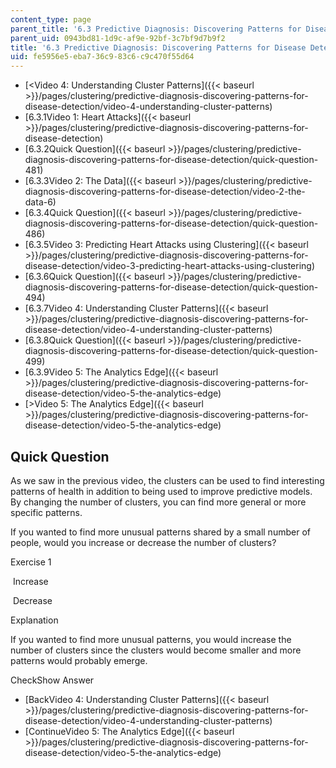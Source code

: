 ```yaml
---
content_type: page
parent_title: '6.3 Predictive Diagnosis: Discovering Patterns for Disease Detection '
parent_uid: 0943bd81-1d9c-af9e-92bf-3c7bf9d7b9f2
title: '6.3 Predictive Diagnosis: Discovering Patterns for Disease Detection '
uid: fe5956e5-eba7-36c9-83c6-c9c470f55d64
---
```


*   [<Video 4: Understanding Cluster Patterns]({{< baseurl >}}/pages/clustering/predictive-diagnosis-discovering-patterns-for-disease-detection/video-4-understanding-cluster-patterns)
*   [6.3.1Video 1: Heart Attacks]({{< baseurl >}}/pages/clustering/predictive-diagnosis-discovering-patterns-for-disease-detection)
*   [6.3.2Quick Question]({{< baseurl >}}/pages/clustering/predictive-diagnosis-discovering-patterns-for-disease-detection/quick-question-481)
*   [6.3.3Video 2: The Data]({{< baseurl >}}/pages/clustering/predictive-diagnosis-discovering-patterns-for-disease-detection/video-2-the-data-6)
*   [6.3.4Quick Question]({{< baseurl >}}/pages/clustering/predictive-diagnosis-discovering-patterns-for-disease-detection/quick-question-486)
*   [6.3.5Video 3: Predicting Heart Attacks using Clustering]({{< baseurl >}}/pages/clustering/predictive-diagnosis-discovering-patterns-for-disease-detection/video-3-predicting-heart-attacks-using-clustering)
*   [6.3.6Quick Question]({{< baseurl >}}/pages/clustering/predictive-diagnosis-discovering-patterns-for-disease-detection/quick-question-494)
*   [6.3.7Video 4: Understanding Cluster Patterns]({{< baseurl >}}/pages/clustering/predictive-diagnosis-discovering-patterns-for-disease-detection/video-4-understanding-cluster-patterns)
*   [6.3.8Quick Question]({{< baseurl >}}/pages/clustering/predictive-diagnosis-discovering-patterns-for-disease-detection/quick-question-499)
*   [6.3.9Video 5: The Analytics Edge]({{< baseurl >}}/pages/clustering/predictive-diagnosis-discovering-patterns-for-disease-detection/video-5-the-analytics-edge)
*   [\>Video 5: The Analytics Edge]({{< baseurl >}}/pages/clustering/predictive-diagnosis-discovering-patterns-for-disease-detection/video-5-the-analytics-edge)

Quick Question
--------------

As we saw in the previous video, the clusters can be used to find interesting patterns of health in addition to being used to improve predictive models. By changing the number of clusters, you can find more general or more specific patterns.

If you wanted to find more unusual patterns shared by a small number of people, would you increase or decrease the number of clusters?

Exercise 1

&nbsp;Increase&nbsp;

&nbsp;Decrease&nbsp;

Explanation

If you wanted to find more unusual patterns, you would increase the number of clusters since the clusters would become smaller and more patterns would probably emerge.

CheckShow Answer

*   [BackVideo 4: Understanding Cluster Patterns]({{< baseurl >}}/pages/clustering/predictive-diagnosis-discovering-patterns-for-disease-detection/video-4-understanding-cluster-patterns)
*   [ContinueVideo 5: The Analytics Edge]({{< baseurl >}}/pages/clustering/predictive-diagnosis-discovering-patterns-for-disease-detection/video-5-the-analytics-edge)